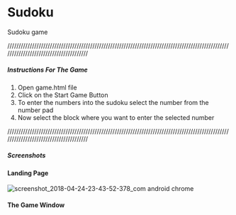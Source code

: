 # Sudoku
Sudoku game 

///////////////////////////////////////////////////////////////////////////////////////////////////////////////////////////////////////
<h5>Instructions For The Game</h5>

<ol>
  <li>Open game.html file</li>
  <li>Click on the Start Game Button</li>
  <li>To enter the numbers into the sudoku select the number from the number pad</li>
  <li>Now select the block where you want to enter the selected number</li>
</ol>

///////////////////////////////////////////////////////////////////////////////////////////////////////////////////////////////////////

<h5>Screenshots</h5>
<h4>Landing Page</h4>

![screenshot_2018-04-24-23-43-52-378_com android chrome](https://user-images.githubusercontent.com/28590544/39206373-13e3773a-47b2-11e8-84ac-8d1f4d9ff17e.png)

<h4>The Game Window</h4>

